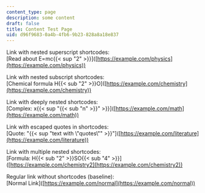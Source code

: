 ```yaml
---
content_type: page
description: some content
draft: false
title: Content Test Page
uid: d96f9683-0a4b-4fb6-9b23-828a8a18e837
---
```

Link with nested superscript shortcodes:   
\[Read about E=mc{{\< sup "2" >}}\]([https://example.com/physics](https://example.com/physics))

Link with nested subscript shortcodes:   
\[Chemical formula H{{\< sub "2" >}}O\]([https://example.com/chemistry](https://example.com/chemistry))

Link with deeply nested shortcodes:   
\[Complex: x{{\< sup "{{\< sub "n" >}}" >}}\]([https://example.com/math](https://example.com/math))

Link with escaped quotes in shortcodes:   
\[Quote: "{{\< sup "text with \\"quotes\\"" >}}"\]([https://example.com/literature](https://example.com/literature))

Link with multiple nested shortcodes:   
\[Formula: H{{\< sub "2" >}}SO{{\< sub "4" >}}\]([https://example.com/chemistry2](https://example.com/chemistry2))

Regular link without shortcodes (baseline):   
\[Normal Link\]([https://example.com/normal](https://example.com/normal))